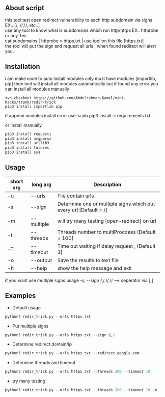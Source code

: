 ## About script
this tool test open redirect vulnerability to each http subdomain via signs EX.. [/, //,\\/, etc..] <br> 
use any tool to know what is subdomains which run http/https EX.. httprobe or any Tec. <br>
cat subdomains | httprobe > https.txt | use tool on this file [https.txt] <br>
the tool will put the sign and request all urls , when found redirect will alert you. <br>

## Installation
i am make code to auto install modules only must have modules [importlib, pip] then tool will install all modules automatically but if found any error you can install all modules manually
```console
svn checkout https://github.com/Abdulrahman-Kamel/mini-hacks/trunk/redir-trick
pip3 install importlib pip
```
 if append modules install error use: sudo pip3 install -r requirements.txt

or install manually
```bash
pip3 install requests
pip3 install argparse
pip3 install urllib3
pip3 install futures
pip3 install sys
```
## Usage
short arg     | long arg      | Description
------------- | ------------- |-------------
-u            | --urls        | File contain urls
-s            | --sign        | Determine one or multiple signs which put every url [Default = /]
-m            | --multiple    | will try many testing [open-redirect] on url 
-t            | --threads     | Threads number to multiProccess [Default = 100]
-T            | --timeout     | Time out waiting if delay request , [Default 3]
-o            | --output      | Save the results to text file
-h            | --help        | show the help message and exit

if you want use multiple signs usage -s, --sign /,\/,//,\/\/  ==> seperator via [,]

## Examples
- Default usage
```python
python3 redir_trick.py --urls https.txt
```
- Put multiple signs  
```python
python3 redir_trick.py --urls https.txt --sign @,/
```
- Determine redirect domain/ip
```python
python3 redir_trick.py --urls https.txt --redirect google.com
```
- Determine threads and timeout
```python
python3 redir_trick.py --urls https.txt --threads 200 --timeout 10
```
- try many testing
```python
python3 redir_trick.py --urls https.txt --threads 200 --timeout 10 -m
```
